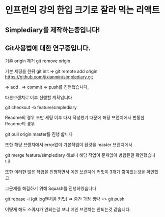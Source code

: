 # 인프런의 강의 한입 크기로 잘라 먹는 리액트

## Simplediary를 제작하는중입니다!

## Git사용법에 대한 연구중입니다.

기존 origin 제거 git remove origin

기본 세팅을 한뒤 git init => git remote add origin https://github.com/jixianmin/simplediary.git

=> add . => commit => push를 진행했습니다,

다른브랜치로 이후 진행할 계획입니다

git checkout -b feature/simplediary

Readme의 경우 초반 세팅 이후 다시 작성했기 때문에 해당 브랜치에서 변동한 Readme의 경우

git pull origin master를 진행 합니다

또한 해당 브랜치에서 error없이 기본작업이 된것을 master 브랜치에서

git merge feature/simplediary 해보니 해당 작업이 문제없이 병합된걸 확인했습니다!

또한 이러한 많은 작업을 진행하면서 메인 브랜치에 커밋이 3개가 쌓여있는것을 확인했고

그문제를 해결하기 위해 Squash를 진행하였습니다

git rebase -i (git log맨처음 커밋) => 중간 과정 생략 => git push

어떻게 해도 스쿼시가 안되는걸 보니 메인 브랜치는 안되는것 같습니다.

